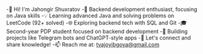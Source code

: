 -👋 Hi! I'm Jahongir Shuxratov
-🚀 Backend development enthusiast, focusing on Java skills
-💡 Learning advanced Java and solving problems on LeetCode (92+ solved)
-🌐 Exploring backend tech with SQL and Git
-🎓 Second-year PDP student focused on backend development
-📌 Building projects like Telegram bots and ChatGPT-style apps
-💬 Let's connect and share knowledge!
-📫 Reach me at: tvajoyibgoya@gmail.com
